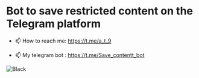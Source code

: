 # Bot to save restricted content on the Telegram platform 

- 📫 How to reach me: https://t.me/a_t_9

- 📫 My telegram bot : https://t.me/Save_contentt_bot

![Black](https://graph.org/file/d437a98541b78d134c371.jpg)
